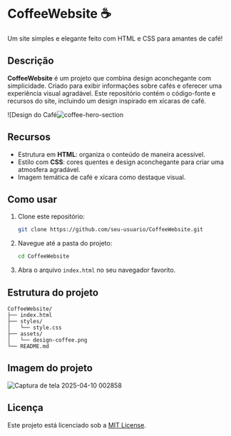 
# CoffeeWebsite ☕  
Um site simples e elegante feito com HTML e CSS para amantes de café!  

## Descrição  
**CoffeeWebsite** é um projeto que combina design aconchegante com simplicidade. Criado para exibir informações sobre cafés e oferecer uma experiência visual agradável. Este repositório contém o código-fonte e recursos do site, incluindo um design inspirado em xícaras de café.  

![Design do Café![coffee-hero-section](https://github.com/user-attachments/assets/f52a7355-ec43-4e30-ad5a-c14517325ad7)

## Recursos  
- Estrutura em **HTML**: organiza o conteúdo de maneira acessível.  
- Estilo com **CSS**: cores quentes e design aconchegante para criar uma atmosfera agradável.  
- Imagem temática de café e xícara como destaque visual.  

## Como usar  
1. Clone este repositório:  
   ```bash  
   git clone https://github.com/seu-usuario/CoffeeWebsite.git  
   ```  
2. Navegue até a pasta do projeto:  
   ```bash  
   cd CoffeeWebsite  
   ```  
3. Abra o arquivo `index.html` no seu navegador favorito.  

## Estrutura do projeto  
```plaintext  
CoffeeWebsite/  
├── index.html  
├── styles/  
│   └── style.css  
├── assets/  
│   └── design-coffee.png  
└── README.md  
```  

## Imagem do projeto
![Captura de tela 2025-04-10 002858](https://github.com/user-attachments/assets/46643284-cca3-451d-963b-3af224612e16)



## Licença  
Este projeto está licenciado sob a [MIT License](LICENSE).  

